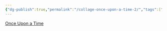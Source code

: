 ```yaml
---
{"dg-publish":true,"permalink":"/collage-once-upon-a-time-2/","tags":["c/flat-background","c/bw","c/white","c/hand","c/woman","c/face","c/man","c/ring","c/eye"],"created":"2024-01-05T11:38:07.586-05:00","updated":"2024-01-05T11:39:04.938-05:00"}
---
```



[Once Upon a Time](https://www.instagram.com/p/Ce3nD7kOG3N/)
